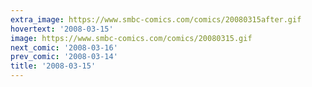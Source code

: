 ```yaml
---
extra_image: https://www.smbc-comics.com/comics/20080315after.gif
hovertext: '2008-03-15'
image: https://www.smbc-comics.com/comics/20080315.gif
next_comic: '2008-03-16'
prev_comic: '2008-03-14'
title: '2008-03-15'
---
```


